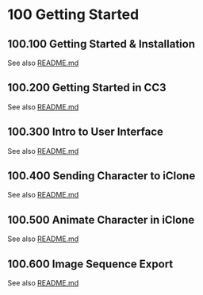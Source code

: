 

# 100 Getting Started

## 100.100 Getting Started & Installation

See also [README.md](./100/README.md)

## 100.200 Getting Started in CC3

See also [README.md](./200/README.md)

## 100.300 Intro to User Interface

See also [README.md](./300/README.md)

## 100.400 Sending Character to iClone

See also [README.md](./400/README.md)

## 100.500 Animate Character in iClone

See also [README.md](./500/README.md)

## 100.600 Image Sequence Export

See also [README.md](./600/README.md)
